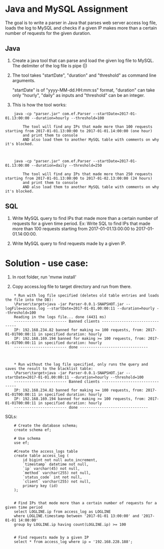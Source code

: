 # Java and MySQL Assignment

The goal is to write a parser in Java that parses web server access log file, loads the log to MySQL and checks if a given IP makes more than a certain number of requests for the given duration. 

## Java

1. Create a java tool that can parse and load the given log file to MySQL. 
	The delimiter of the log file is pipe (|)
	

2. The tool takes 
	"startDate", 
	"duration" and 
	"threshold" as command line arguments. 
	
	"startDate" is of "yyyy-MM-dd.HH:mm:ss" format, 
	"duration" can take only "hourly", "daily" as inputs and 
	"threshold" can be an integer.

	
	
3. This is how the tool works:

```
    java -cp "parser.jar" com.ef.Parser --startDate=2017-01-01.13:00:00 --duration=hourly --threshold=100
	
		The tool will find any IPs that made more than 100 requests starting from 2017-01-01.13:00:00 to 2017-01-01.14:00:00 (one hour)
		and print them to console 
		AND also load them to another MySQL table with comments on why it's blocked.
		
		

    java -cp "parser.jar" com.ef.Parser --startDate=2017-01-01.13:00:00 --duration=daily --threshold=250

		The tool will find any IPs that made more than 250 requests starting from 2017-01-01.13:00:00 to 2017-01-02.13:00:00 (24 hours) 
		and print them to console 
		AND also load them to another MySQL table with comments on why it's blocked.
```

		
## SQL

1. Write MySQL query to find IPs that made more than a certain number of requests for a given time period.
    Ex: Write SQL to find IPs that made more than 100 requests starting from 2017-01-01.13:00:00 to 2017-01-01.14:00:00.

2. Write MySQL query to find requests made by a given IP.


# Solution - use case:

1. In root folder, run 'mvnw install'

2. Copy access.log file to target directory and run from there.
```
	* Run with log file specified (deletes old table entries and loads the file into the DB):
	\Parser\target>java -jar Parser-0.0.1-SNAPSHOT.jar --logFile=access.log --startDate=2017-01-01.00:00:11 --duration=hourly --threshold=100
	Reading in the logs file... done (4431 ms)
	------------------------ Banned clients -------------------------------
	IP: 192.168.234.82 banned for making >= 100 requests, from: 2017-01-01T00:00:11 in specified duration: hourly
	IP: 192.168.169.194 banned for making >= 100 requests, from: 2017-01-01T00:00:11 in specified duration: hourly
	------------------------ done -------------------------------
	
	
	
	* Run without the log file specified, only runs the query and saves the result to the blacklist table:
	\Parser\target>java -jar Parser-0.0.1-SNAPSHOT.jar --startDate=2017-01-01.00:00:11 --duration=hourly --threshold=100
	------------------------ Banned clients -------------------------------
	IP: 192.168.234.82 banned for making >= 100 requests, from: 2017-01-01T00:00:11 in specified duration: hourly
	IP: 192.168.169.194 banned for making >= 100 requests, from: 2017-01-01T00:00:11 in specified duration: hourly
	------------------------ done -------------------------------
```

SQLs:    
```	
	# Create the database schema;
	create schema ef;

	# Use schema
	use ef;

	#Create the access_logs table
	create table access_log (
		id bigint not null auto_increment,
		`timestamp` datetime not null,
		`ip` varchar(45) not null,
		`method` varchar(255) not null,
		`status_code` int not null,
		`client` varchar(255) not null,
		primary key (id)
	);


	# Find IPs that mode more than a certain number of requests for a given time period
	select LOGLINE.ip from access_log as LOGLINE
	where LOGLINE.timestamp between '2017-01-01 13:00:00' and '2017-01-01 14:00:00'
	group by LOGLINE.ip having count(LOGLINE.ip) >= 100


	# Find requests made by a given IP
	select * from access_log where ip = '192.168.228.188';
```
